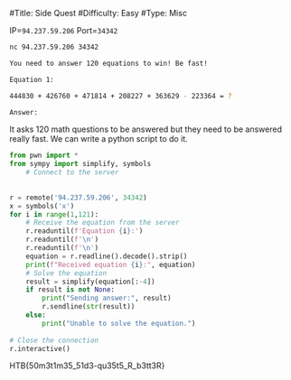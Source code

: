 #Title: Side Quest
#Difficulty: Easy
#Type: Misc

IP=`94.237.59.206` Port=`34342`

```bash
nc 94.237.59.206 34342

You need to answer 120 equations to win! Be fast!

Equation 1:

444830 + 426760 + 471814 + 208227 + 363629 - 223364 = ?

Answer: 
```

It asks 120 math questions to be answered but they need to be answered really fast. We can write a python script to do it.

```python
from pwn import *
from sympy import simplify, symbols
    # Connect to the server
    
    
r = remote('94.237.59.206', 34342)
x = symbols('x')
for i in range(1,121):
    # Receive the equation from the server
    r.readuntil(f'Equation {i}:')
    r.readuntil(f'\n')
    r.readuntil(f'\n')
    equation = r.readline().decode().strip()
    print(f"Received equation {i}:", equation)
    # Solve the equation
    result = simplify(equation[:-4])
    if result is not None:
        print("Sending answer:", result)
        r.sendline(str(result))
    else:
        print("Unable to solve the equation.")
        
# Close the connection
r.interactive()
```

HTB{50m3t1m35_51d3-qu35t5_R_b3tt3R}
